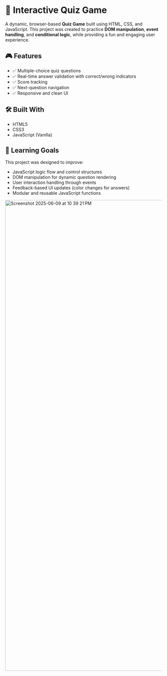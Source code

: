 # 🧠 Interactive Quiz Game

A dynamic, browser-based **Quiz Game** built using HTML, CSS, and JavaScript. This project was created to practice **DOM manipulation**, **event handling**, and **conditional logic**, while providing a fun and engaging user experience.

## 🎮 Features

- ✅ Multiple-choice quiz questions
- ✅ Real-time answer validation with correct/wrong indicators
- ✅ Score tracking
- ✅ Next-question navigation
- ✅ Responsive and clean UI

## 🛠️ Built With

- HTML5
- CSS3
- JavaScript (Vanilla)

## 🎯 Learning Goals

This project was designed to improve:

- JavaScript logic flow and control structures
- DOM manipulation for dynamic question rendering
- User interaction handling through events
- Feedback-based UI updates (color changes for answers)
- Modular and reusable JavaScript functions

 <img width="1512" alt="Screenshot 2025-06-09 at 10 39 21 PM" src="https://github.com/user-attachments/assets/6c5cef35-d20f-40af-811e-84c30047daf1" />
